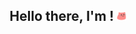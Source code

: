 <div align="center">
<h2>Hello there, I'm <psikoo/>! <img src="https://github.com/psikoo/psikoo/blob/main/assets/gif/partyblobcat.gif" width="15"></h2>
</div>